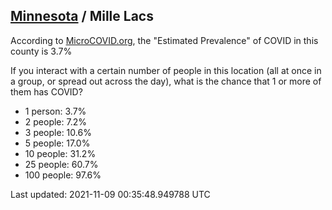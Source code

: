 
## [Minnesota](/united-states/minnesota) / Mille Lacs

According to [MicroCOVID.org](http://microcovid.org),
the "Estimated Prevalence" of COVID in this county is 3.7%

If you interact with a certain number of people in this location
(all at once in a group, or spread out across the day), what is the chance that
1 or more of them has COVID?

- 1 person: 3.7%
- 2 people: 7.2%
- 3 people: 10.6%
- 5 people: 17.0%
- 10 people: 31.2%
- 25 people: 60.7%
- 100 people: 97.6%

Last updated: 2021-11-09 00:35:48.949788 UTC
